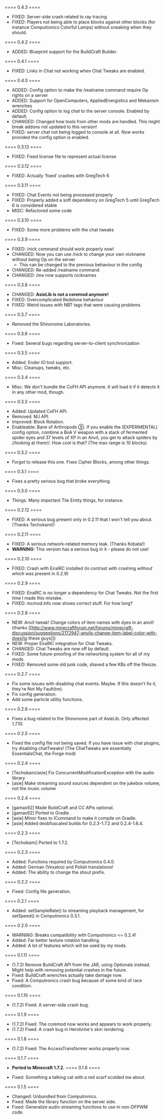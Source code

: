 ==== 0.4.3 ====

  * FIXED: Server-side crash related to ray tracing
  * FIXED: Players not being able to place blocks against other blocks (for instance Computronics Colorful Lamps) without sneaking when they should.

==== 0.4.2 ====

  * ADDED: Blueprint support for the BuildCraft Builder.

==== 0.4.1 ====

  * FIXED: Links in Chat not working when Chat Tweaks are enabled.

==== 0.4.0 ====

  * ADDED: Config option to make the /realname command require Op rights on a server
  * ADDED: Support for OpenComputers, AppliedEnergistics and Mekanism wrenches
  * ADDED: Config option to log chat to the server console. Enabled by default.
  * CHANGED: Changed how tools from other mods are handled. This might break addons not updated to this version!
  * FIXED: server chat not being logged to console at all. Now works provided the config option is enabled.

==== 0.3.13 ====

  * FIXED: Fixed license file to represent actual license

==== 0.3.12 ====

  * FIXED: Actually 'fixed' crashes with GregTech 6

==== 0.3.11 ====

  * FIXED: Chat Events not being processed properly
  * FIXED: Properly added a soft dependency on GregTech 5 until GregTech 6 is considered stable
  * MISC: Refactored some code

==== 0.3.10 ====

  * FIXED: Some more problems with the chat tweaks

==== 0.3.9 ====

  * FIXED: /nick command should work properly now!
  * CHANGED: Now you can use /nick to change your own nickname without being Op on the server
    - This can be changed to the previous behaviour in the config
  * CHANGED: Re-added /realname command
  * CHANGED: /me now supports nicknames

==== 0.3.8 ====

  * CHANGED: **AsieLib is not a coremod anymore!**
  * FIXED: Overcomplicated Redstone behaviour
  * FIXED: Weird issues with NBT tags that were causing problems

==== 0.3.7 ====

  * Removed the Shinonome Laboratories.

==== 0.3.6 ====

  * Fixed: Several bugs regarding server-to-client synchronization

==== 0.3.5 ====

  * Added: Ender IO tool support.
  * Misc: Cleanups, tweaks, etc.

==== 0.3.4 ====

  * Misc: We don't bundle the CoFH API anymore. It will load it if it detects it in any other mod, though.

==== 0.3.3 ====

  * Added: Updated CoFH API.
  * Removed: MJ API.
  * Improved: Block Rotation.
  * Enableable: Bane of Arthropods ⑨. If you enable the (EXPERIMENTAL) config option, combine a BoA V weapon with a stack of fermented spider eyes and 37 levels of XP in an Anvil, you get to attack spiders by //looking at them//. How cool is that? (The max range is 10 blocks)

==== 0.3.2 ====

  * Forgot to release this one. Fixes Cipher Blocks, among other things.

==== 0.3.1 ====

  * Fixes a pretty serious bug that broke everything.

==== 0.3.0 ====

  * Things. Many important Tile Entity things, for instance.

==== 0.2.12 ====

  * FIXED: A serious bug present only in 0.2.11 that I won't tell you about. (Thanks Techokami!)

==== 0.2.11 ====

  * FIXED: A serious network-related memory leak. (Thanks Kobata!)
  * **WARNING:** This version has a serious bug in it - please do not use!

==== 0.2.10 ====

  * FIXED: Crash *with* EiraIRC installed (in contrast with crashing *without* which was present in 0.2.9)

==== 0.2.9 ====

  * FIXED: EiraIRC is no longer a dependency for Chat Tweaks. Not the first time I made this mistake.
  * FIXED: mcmod.info now shows correct stuff. For how long?

==== 0.2.8 ====

  * NEW: Anvil tweak! Change colors of item names with dyes in an anvil! (thanks [[http://www.minecraftforum.net/forums/minecraft-discussion/suggestions/2172947-anvils-change-item-label-color-with-dyes|to these guys]])
  * NEW: Proper EiraIRC integration for Chat Tweaks.
  * CHANGED: Chat Tweaks are now off by default.
  * FIXED: Some future-proofing of the networking system for all of my mods.
  * FIXED: Removed some old junk code, shaved a few KBs off the filesize.

==== 0.2.7 ====

  * Fix some issues with disabling chat events. Maybe. If this doesn't fix it, they're Not My Fault(tm).
  * Fix config generation.
  * Add some particle utility functions.

==== 0.2.6 ====

  * Fixes a bug related to the Shinonome part of AsieLib. Only affected 1.7.10.

==== 0.2.5 ====

  * Fixed the config file not being saved. If you have issue with chat plugins, try disabling chatTweaks! (The ChatTweaks are essentially EssentialsChat, the Forge mod)

==== 0.2.4 ====

  * [Techokami/asie] Fix ConcurrentModificationException with the audio library
  * [asie] Make streaming sound sources dependent on the jukebox volume, not the music volume

==== 0.2.4 ====

  * [gamax92] Made BuildCraft and CC APIs optional.
  * [gamax92] Ported to Gradle.
  * [asie] Minor fixes to ICommand to make it compile on Gradle.
  * [asie] Added deobfuscated builds for 0.2.3-1.7.2 and 0.2.4-1.6.4.

==== 0.2.3 ====

  * [Techokami] Ported to 1.7.2.

==== 0.2.3 ====

  * Added: Functions required by Computronics 0.4.0.
  * Added: German (Vexatos) and Polish translations!
  * Added: The ability to change the shout prefix.

==== 0.2.2 ====

  * Fixed: Config file generation.

==== 0.2.1 ====

  * Added: setSampleRate() to streaming playback management, for setSpeed() in Computronics 0.3.1.

==== 0.2.0 ====

  * WARNING: Breaks compatibility with Computronics <= 0.2.4!
  * Added: Far better texture rotation handling.
  * Added: A lot of features which will be used by my mods.

==== 0.1.11 ====

  * (1.7.2) Remove BuildCraft API from the JAR, using Optionals instead. Might help with removing potential crashes in the future.
  * Fixed: BuildCraft wrenches actually take damage now.
  * Fixed: A Computronics crash bug because of some kind of race condition.

==== 0.1.10 ====

  * (1.7.2) Fixed: A server-side crash bug.

==== 0.1.9 ====

  * (1.7.2) Fixed: The coremod now works and appears to work properly.
  * (1.7.2) Fixed: A crash bug in Herobrine's skin rendering.

==== 0.1.8 ====

  * (1.7.2) Fixed: The AccessTransformer works properly now.

==== 0.1.7 ====

  * **Ported to Minecraft 1.7.2.**
==== 0.1.6 ====

  * Fixed: Something a talking cat with a red scarf scolded me about.

==== 0.1.5 ====

  * Changed: Unbundled from Computronics.
  * Fixed: Made the library function on the server side.
  * Fixed: Generalize audio streaming functions to use in non-DFPWM code.

